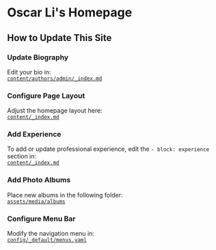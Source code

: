 # Oscar Li's Homepage

## How to Update This Site

### Update Biography  

Edit your bio in:  
[`content/authors/admin/_index.md`](https://github.com/pha123661/homepage/edit/main/content/authors/admin/_index.md)

### Configure Page Layout  

Adjust the homepage layout here:  
[`content/_index.md`](https://github.com/pha123661/homepage/edit/main/content/_index.md)

### Add Experience  

To add or update professional experience, edit the `- block: experience` section in:  
[`content/_index.md`](https://github.com/pha123661/homepage/edit/main/content/_index.md)

### Add Photo Albums  

Place new albums in the following folder:  
[`assets/media/albums`](./assets/media/albums)

### Configure Menu Bar  

Modify the navigation menu in:  
[`config/_default/menus.yaml`](https://github.com/pha123661/homepage/edit/main/config/_default/menus.yaml)
